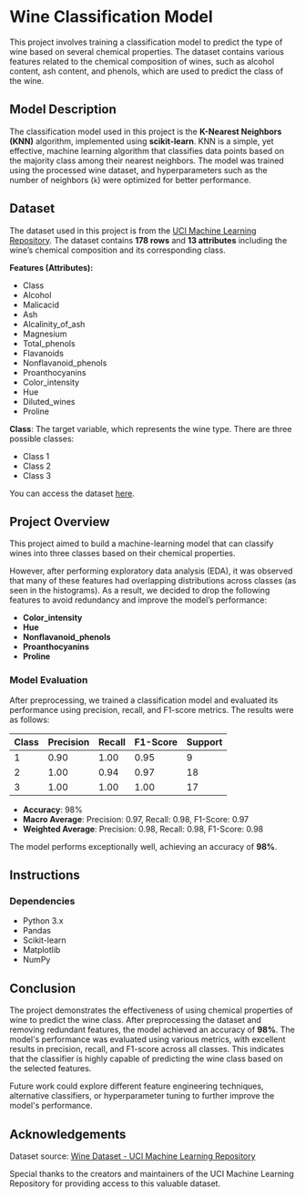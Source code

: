 # Wine Classification Model

This project involves training a classification model to predict the type of wine based on several chemical properties. The dataset contains various features related to the chemical composition of wines, such as alcohol content, ash content, and phenols, which are used to predict the class of the wine.

## Model Description

The classification model used in this project is the **K-Nearest Neighbors (KNN)** algorithm, implemented using **scikit-learn**. KNN is a simple, yet effective, machine learning algorithm that classifies data points based on the majority class among their nearest neighbors. The model was trained using the processed wine dataset, and hyperparameters such as the number of neighbors (`k`) were optimized for better performance.


## Dataset

The dataset used in this project is from the [UCI Machine Learning Repository](https://archive.ics.uci.edu/dataset/109/wine). The dataset contains **178 rows** and **13 attributes** including the wine’s chemical composition and its corresponding class.

**Features (Attributes):**
- Class
- Alcohol
- Malicacid
- Ash
- Alcalinity_of_ash
- Magnesium
- Total_phenols
- Flavanoids
- Nonflavanoid_phenols
- Proanthocyanins
- Color_intensity
- Hue
- Diluted_wines
- Proline

**Class**: The target variable, which represents the wine type. There are three possible classes:
- Class 1
- Class 2
- Class 3

You can access the dataset [here](https://archive.ics.uci.edu/dataset/109/wine).

## Project Overview

This project aimed to build a machine-learning model that can classify wines into three classes based on their chemical properties.

However, after performing exploratory data analysis (EDA), it was observed that many of these features had overlapping distributions across classes (as seen in the histograms). As a result, we decided to drop the following features to avoid redundancy and improve the model’s performance:

- **Color_intensity**
- **Hue**
- **Nonflavanoid_phenols**
- **Proanthocyanins**
- **Proline**

### Model Evaluation

After preprocessing, we trained a classification model and evaluated its performance using precision, recall, and F1-score metrics. The results were as follows:

| Class | Precision | Recall | F1-Score | Support |
|-------|-----------|--------|----------|---------|
| 1     | 0.90      | 1.00   | 0.95     | 9       |
| 2     | 1.00      | 0.94   | 0.97     | 18      |
| 3     | 1.00      | 1.00   | 1.00     | 17      |

- **Accuracy**: 98%
- **Macro Average**: Precision: 0.97, Recall: 0.98, F1-Score: 0.97
- **Weighted Average**: Precision: 0.98, Recall: 0.98, F1-Score: 0.98

The model performs exceptionally well, achieving an accuracy of **98%**.

## Instructions

### Dependencies

- Python 3.x
- Pandas
- Scikit-learn
- Matplotlib
- NumPy

## Conclusion

The project demonstrates the effectiveness of using chemical properties of wine to predict the wine class. After preprocessing the dataset and removing redundant features, the model achieved an accuracy of **98%**. The model's performance was evaluated using various metrics, with excellent results in precision, recall, and F1-score across all classes. This indicates that the classifier is highly capable of predicting the wine class based on the selected features.

Future work could explore different feature engineering techniques, alternative classifiers, or hyperparameter tuning to further improve the model's performance.

## Acknowledgements

Dataset source: [Wine Dataset - UCI Machine Learning Repository](https://archive.ics.uci.edu/dataset/109/wine)

Special thanks to the creators and maintainers of the UCI Machine Learning Repository for providing access to this valuable dataset.

